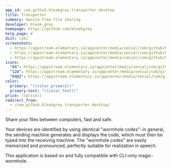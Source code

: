 ```yaml
---
app_id: com.github.bleakgrey.transporter.desktop
title: Transporter
summary: Hassle-free file sharing
developer: bleak_grey
homepage: https://github.com/bleakgrey
help_page: #
dist: loki
screenshots:
  - https://appstream.elementary.io/appcenter/media/xenial/com/github/bleakgrey.transporter.desktop/4DD4810CE0F35CC35C7497DC419FD576/screenshots/image-1_orig.png
  - https://appstream.elementary.io/appcenter/media/xenial/com/github/bleakgrey.transporter.desktop/4DD4810CE0F35CC35C7497DC419FD576/screenshots/image-2_orig.png
  - https://appstream.elementary.io/appcenter/media/xenial/com/github/bleakgrey.transporter.desktop/4DD4810CE0F35CC35C7497DC419FD576/screenshots/image-3_orig.png
icons:
  "64": https://appstream.elementary.io/appcenter/media/xenial/com/github/bleakgrey.transporter.desktop/4DD4810CE0F35CC35C7497DC419FD576/icons/64x64/com.github.bleakgrey.transporter_com.github.bleakgrey.transporter.png
  "128": https://appstream.elementary.io/appcenter/media/xenial/com/github/bleakgrey.transporter.desktop/4DD4810CE0F35CC35C7497DC419FD576/icons/128x128/com.github.bleakgrey.transporter_com.github.bleakgrey.transporter.png
  "64@2": https://appstream.elementary.io/appcenter/media/xenial/com/github/bleakgrey.transporter.desktop/4DD4810CE0F35CC35C7497DC419FD576/icons/64x64@2/com.github.bleakgrey.transporter_com.github.bleakgrey.transporter.png
color:
  primary: "((color_primary))"
  primary-text: "((color_text))"
price: ((price))
redirect_from:
  - /com.github.bleakgrey.transporter.desktop/
---
```


<p>Share your files between computers, fast and safe.</p>
<p>Your devices are identified by using identical &quot;wormhole codes&quot;: in general, the sending machine generates and displays the code, which must then be typed into the receiving machine. The &quot;wormhole codes&quot; are easily memorized and pronounced, perfectly suitable for realization in speech.</p>
<p>This application is based on and fully compatible with CLI-only magic-wormhole.</p>